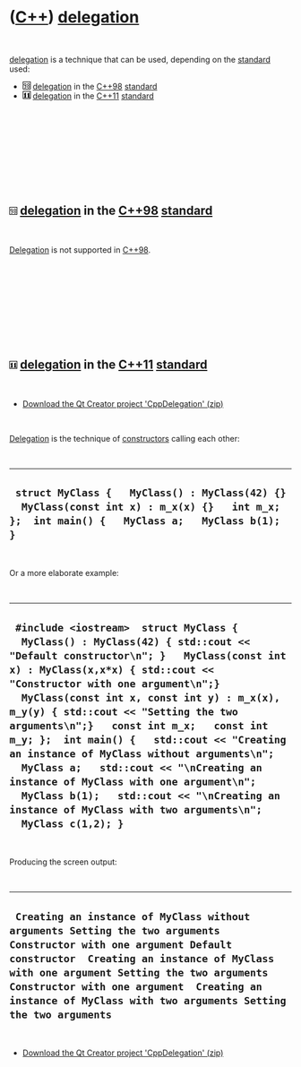 
 

 

 

 

 

([C++](Cpp.md)) [delegation](CppDelegation.md)
================================================

 

[delegation](CppDelegation.md) is a technique that can be used,
depending on the [standard](CppStandard.md) used:

-   ![C++98](PicCpp98.png) [delegation](CppDelegation.md) in the
    [C++98](Cpp98.md) [standard](CppStandard.md)
-   ![C++11](PicCpp11.png) [delegation](CppDelegation.md) in the
    [C++11](Cpp11.md) [standard](CppStandard.md)

 

 

 

 

 

![C++98](PicCpp98.png) [delegation](CppDelegation.md) in the [C++98](Cpp98.md) [standard](CppStandard.md)
------------------------------------------------------------------------------------------------------------

 

[Delegation](CppDelegation.md) is not supported in [C++98](Cpp98.md).

 

 

 

 

 

![C++11](PicCpp11.png) [delegation](CppDelegation.md) in the [C++11](Cpp11.md) [standard](CppStandard.md)
------------------------------------------------------------------------------------------------------------

 

-   [Download the Qt Creator project
    'CppDelegation' (zip)](CppDelegation.zip)

 

[Delegation](CppDelegation.md) is the technique of
[constructors](CppConstructor.md) calling each other:

 

  ------------------------------------------------------------------------------------------------------------------------------------------------
  ` struct MyClass {   MyClass() : MyClass(42) {}   MyClass(const int x) : m_x(x) {}   int m_x; };  int main() {   MyClass a;   MyClass b(1); }`
  ------------------------------------------------------------------------------------------------------------------------------------------------

 

Or a more elaborate example:

 

  ----------------------------------------------------------------------------------------------------------------------------------------------------------------------------------------------------------------------------------------------------------------------------------------------------------------------------------------------------------------------------------------------------------------------------------------------------------------------------------------------------------------------------------------------------------------------------------------------------------------------------------------
  ` #include <iostream>  struct MyClass {   MyClass() : MyClass(42) { std::cout << "Default constructor\n"; }   MyClass(const int x) : MyClass(x,x*x) { std::cout << "Constructor with one argument\n";}   MyClass(const int x, const int y) : m_x(x), m_y(y) { std::cout << "Setting the two arguments\n";}   const int m_x;   const int m_y; };  int main() {   std::cout << "Creating an instance of MyClass without arguments\n";   MyClass a;   std::cout << "\nCreating an instance of MyClass with one argument\n";   MyClass b(1);   std::cout << "\nCreating an instance of MyClass with two arguments\n";   MyClass c(1,2); }`
  ----------------------------------------------------------------------------------------------------------------------------------------------------------------------------------------------------------------------------------------------------------------------------------------------------------------------------------------------------------------------------------------------------------------------------------------------------------------------------------------------------------------------------------------------------------------------------------------------------------------------------------------

 

Producing the screen output:

 

  ---------------------------------------------------------------------------------------------------------------------------------------------------------------------------------------------------------------------------------------------------------------------------------------------------------------------------
  ` Creating an instance of MyClass without arguments Setting the two arguments Constructor with one argument Default constructor  Creating an instance of MyClass with one argument Setting the two arguments Constructor with one argument  Creating an instance of MyClass with two arguments Setting the two arguments`
  ---------------------------------------------------------------------------------------------------------------------------------------------------------------------------------------------------------------------------------------------------------------------------------------------------------------------------

 

-   [Download the Qt Creator project
    'CppDelegation' (zip)](CppDelegation.zip)

 

 

 

 

 

 


